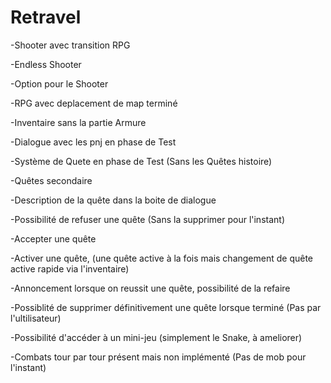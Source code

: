 # Retravel 

-Shooter avec transition RPG

-Endless Shooter

-Option pour le Shooter



-RPG avec deplacement de map terminé

-Inventaire sans la partie Armure

-Dialogue avec les pnj en phase de Test

-Système de Quete en phase de Test (Sans les Quêtes histoire)

   -Quêtes secondaire 
   
   -Description de la quête dans la boite de dialogue 
   
   -Possibilité de refuser une quête (Sans la supprimer pour l'instant)
   
   -Accepter une quête
   
   -Activer une quête, (une quête active à la fois mais changement de quête active rapide via l'inventaire)
   
   -Annoncement lorsque on reussit une quête, possibilité de la refaire
   
   -Possiblité de supprimer définitivement une quête lorsque terminé (Pas par l'ultilisateur)
   
-Possibilité d'accéder à un mini-jeu (simplement le Snake, à ameliorer)

-Combats tour par tour présent mais non implémenté (Pas de mob pour l'instant)


